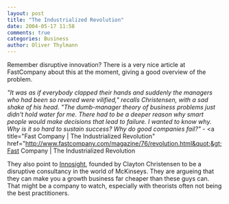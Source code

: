 ```yaml
---
layout: post
title: "The Industrialized Revolution"
date: 2004-05-17 11:58
comments: true
categories: Business
author: Oliver Thylmann
---
```



Remember disruptive innovation? There is a very nice article at FastCompany about this at the moment, giving a good overview of the problem. 

*&quot;It was as if everybody clapped their hands and suddenly the managers who had been so revered were vilified,&quot; recalls Christensen, with a sad shake of his head. &quot;The dumb-manager theory of business problems just didn't hold water for me. There had to be a deeper reason why smart people would make decisions that lead to failure. I wanted to know why. Why is it so hard to sustain success? Why do good companies fail?&quot;* - &lt;a title=&quot;Fast Company | The Industrialized Revolution&quot; href=&quot;http://www.fastcompany.com/magazine/76/revolution.html&quot;&gt;Fast Company | The Industrialized Revolution

They also point to [Innosight](http://www.innosight.com/), founded by Clayton Christensen to be a disruptive consultancy in the world of McKinseys. They are argueing that they can make you a growth business far cheaper than these guys can. That might be a company to watch, especially with theorists often not being the best practitioners.

